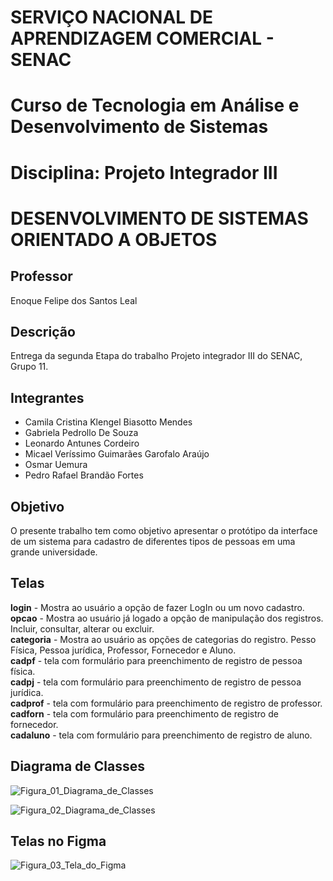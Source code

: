 # SERVIÇO NACIONAL DE APRENDIZAGEM COMERCIAL - SENAC
# Curso de Tecnologia em Análise e Desenvolvimento de Sistemas
# Disciplina: Projeto Integrador III
# DESENVOLVIMENTO DE SISTEMAS ORIENTADO A OBJETOS

## Professor
Enoque Felipe dos Santos Leal

## Descrição
Entrega da segunda Etapa do trabalho Projeto integrador III do SENAC, Grupo 11.

## Integrantes
- Camila Cristina Klengel Biasotto Mendes
- Gabriela Pedrollo De Souza
- Leonardo Antunes Cordeiro
- Micael Veríssimo Guimarães Garofalo Araújo
- Osmar Uemura
- Pedro Rafael Brandão Fortes

## Objetivo

O presente trabalho tem como objetivo apresentar o protótipo da interface de um sistema para cadastro de diferentes tipos de pessoas em uma grande universidade.

## Telas ##

**login** - Mostra ao usuário a opção de fazer LogIn ou um novo cadastro.<br>
**opcao** - Mostra ao usuário já logado a opção de manipulação dos registros. Incluir, consultar, alterar ou excluir.<br> 
**categoria** - Mostra ao usuário as opções de categorias do registro. Pesso Física, Pessoa jurídica, Professor, Fornecedor e Aluno.<br>
**cadpf** - tela com formulário para preenchimento de registro de pessoa física.<br>
**cadpj** - tela com formulário para preenchimento de registro de pessoa jurídica.<br>
**cadprof** - tela com formulário para preenchimento de registro de professor.<br>
**cadforn** - tela com formulário para preenchimento de registro de fornecedor.<br>
**cadaluno** - tela com formulário para preenchimento de registro de aluno.<br>

## Diagrama de Classes

![Figura_01_Diagrama_de_Classes](https://github.com/micaelvgga/projeto-integrador/assets/162224859/cad48ed9-46ca-4a9d-b83f-4604b68a788a)

![Figura_02_Diagrama_de_Classes](https://github.com/micaelvgga/projeto-integrador/assets/162224859/35a2e050-f6e4-43da-9392-acbcc2e67449)

## Telas no Figma

![Figura_03_Tela_do_Figma](https://github.com/micaelvgga/projeto-integrador/assets/162224859/a70c6cfd-a0ad-4242-a099-0e77f202cd6f)
